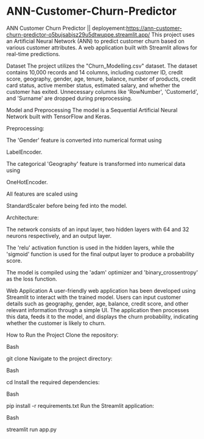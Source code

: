 # ANN-Customer-Churn-Predictor

ANN Customer Churn Predictor || deployement:https://ann-customer-churn-predictor-o5bujsabjsz29u5dtwuppe.streamlit.app/
This project uses an Artificial Neural Network (ANN) to predict customer churn based on various customer attributes. A web application built with Streamlit allows for real-time predictions.

Dataset
The project utilizes the "Churn_Modelling.csv" dataset. The dataset contains 10,000 records and 14 columns, including customer ID, credit score, geography, gender, age, tenure, balance, number of products, credit card status, active member status, estimated salary, and whether the customer has exited. Unnecessary columns like 'RowNumber', 'CustomerId', and 'Surname' are dropped during preprocessing.

Model and Preprocessing
The model is a Sequential Artificial Neural Network built with TensorFlow and Keras.

Preprocessing:

The 'Gender' feature is converted into numerical format using 

LabelEncoder.

The categorical 'Geography' feature is transformed into numerical data using 

OneHotEncoder.

All features are scaled using 

StandardScaler before being fed into the model.

Architecture:

The network consists of an input layer, two hidden layers with 64 and 32 neurons respectively, and an output layer.

The 'relu' activation function is used in the hidden layers, while the 'sigmoid' function is used for the final output layer to produce a probability score.

The model is compiled using the 'adam' optimizer and 'binary_crossentropy' as the loss function.

Web Application
A user-friendly web application has been developed using Streamlit to interact with the trained model. Users can input customer details such as geography, gender, age, balance, credit score, and other relevant information through a simple UI. The application then processes this data, feeds it to the model, and displays the churn probability, indicating whether the customer is likely to churn.


How to Run the Project
Clone the repository:

Bash

git clone <your-repository-url>
Navigate to the project directory:

Bash

cd <your-project-directory>
Install the required dependencies:

Bash

pip install -r requirements.txt
Run the Streamlit application:

Bash

streamlit run app.py


